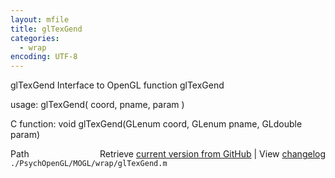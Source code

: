 ```yaml
---
layout: mfile
title: glTexGend
categories:
  - wrap
encoding: UTF-8
---
```


glTexGend  Interface to OpenGL function glTexGend

usage:  glTexGend( coord, pname, param )

C function:  void glTexGend(GLenum coord, GLenum pname, GLdouble param)


<div class="code_header" style="text-align:right;">
  <span style="float:left;">Path&nbsp;&nbsp;</span> <span class="counter">Retrieve <a href=
  "https://raw.github.com/Psychtoolbox-3/Psychtoolbox-3/beta/./PsychOpenGL/MOGL/wrap/glTexGend.m">current version from GitHub</a> | View <a href=
  "https://github.com/Psychtoolbox-3/Psychtoolbox-3/commits/beta/./PsychOpenGL/MOGL/wrap/glTexGend.m">changelog</a></span>
</div>
<div class="code">
  <code>./PsychOpenGL/MOGL/wrap/glTexGend.m</code>
</div>
